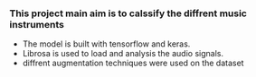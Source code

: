 ### This project main aim is to calssify the diffrent music instruments

- The model is built with tensorflow and keras.
- Librosa is used to load and analysis the audio signals.
- diffrent augmentation techniques were used on the dataset